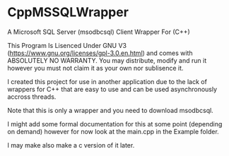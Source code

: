 # CppMSSQLWrapper
A Microsoft SQL Server (msodbcsql) Client Wrapper For (C++)

This Program Is Lisenced Under GNU V3 (https://www.gnu.org/licenses/gpl-3.0.en.html) and comes with ABSOLUTELY NO WARRANTY. You may distribute, modify and run it however you must not claim it as your own nor sublisence it.

I created this project for use in another application due to the lack of wrappers for C++ that are easy to use and can be used asynchronously accross threads. 

Note that this is only a wrapper and you need to download msodbcsql.

I might add some formal documentation for this at some point (depending on demand) however for now look at the main.cpp in the Example folder.

I may make also make a c version of it later.
